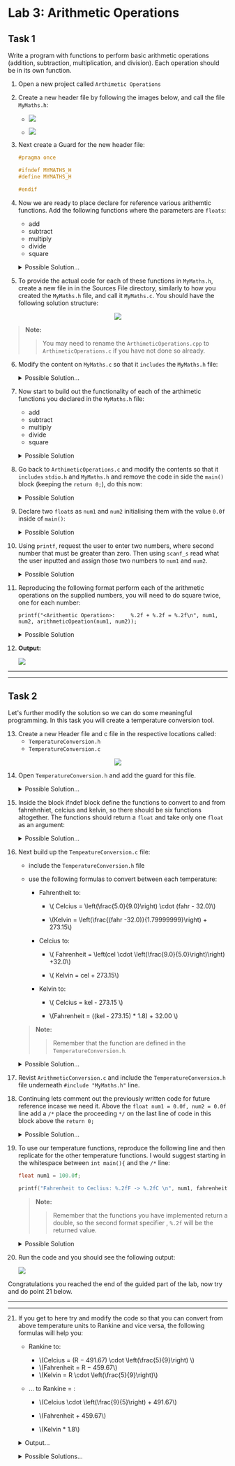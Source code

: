 # Lab 3:  Arithmetic Operations

## Task 1

Write a program with functions to perform basic arithmetic operations (addition, 
subtraction, multiplication, and division). Each operation should be in its own function.

1. Open a new project called `Arthimetic Operations`

2. Create a new header file by following the images below, and call the file `MyMaths.h`:

   - ![](./figures/step1.png)

   -  ![](./figures/step2.png)

3. Next create a Guard for the new header file: 
    ```h
    #pragma once

    #ifndef MYMATHS_H
    #define MYMATHS_H

    #endif
    ```

4. Now we are ready to place declare for reference various arithemtic functions. Add the following functions where the parameters are `floats`:
    - add
    - subtract
    - multiply
    - divide
    - square <p></p>

    <details>
    <summary>Possible Solution...</summary>

    ```h
    #pragma once

    #ifndef MYMATHS_H
    #define MYMATHS_H

    float add(float a, float b);
    float subtract(float a, float b);
    float multiply(float a, float b);
    float divide(float a, float b);
    float square(float a, float b);

    #endif // End of Guard
    ```

    </details>

5. To provide the actual code for each of these functions in `MyMaths.h`, create a new file in in the Sources File directory, similarly to how you created the `MyMaths.h` file, and call it `MyMaths.c`. You should have the following solution structure: 

<div align=center>

![](./figures/step3.png)

</div>

>**Note:**
>> You may need to rename the `ArthimeticOperations.cpp` to `ArthimeticOperations.c` if you have not done so already.

6. Modify the content on `MyMaths.c` so that it `includes` the `MyMaths.h` file:
    
    <details>
    <summary>Possible Solution...</summary>

    `#include "MyMaths.h"`

    </details>

7. Now start to build out the functionality of each of the arthimetic functions you declared in the `MyMaths.h` file:

    - add
    - subtract
    - multiply
    - divide
    - square <p></p>

    <details>
    <summary>Possible Solution</summary>

    ```c
    #include "MyMaths.h"

    float add(float a, float b)
    {
        return a + b;
    }

    float subtract(float a, float b)
    {
        return a - b;
    }

    float multiply(float a, float b)
    {
        return a*b;
    }

    float divide(float a, float b)
    {
        
        return a/b;
    }

    float square(float a)
    {
        return a*a;
    }
    ```

    </details>

8. Go back to `ArthimeticOperations.c` and modify the contents so that it `includes` `stdio.h` and `MyMaths.h` and remove the code in side the `main()` block (keeping the `return 0;`), do this now:

    <details>
    <summary>Possible Solution</summary>

    ```c
    #include <stdio.h>
    #include "MyMaths.h"

    int main()
    {

        return 0;
    }
    ```

    </details>

9. Declare two `float`s as `num1` and `num2` initialising them with the value `0.0f` inside of `main()`:

    <details>
    <summary>Possible Solution</summary>

    ```c
    int main(){

        float num1 = 0.0f, num2 = 0.0f;

        return 0;
    }
    ```

    </details>

10. Using `printf`, request the user to enter two numbers, where second number that must be greater than zero. Then using `scanf_s` read what the user inputted and assign those two numbers to `num1` and `num2`.

    <details>
    <summary>Possible Solution</summary>

    ```c
    int main(){

        float num1 = 0.0f, num2 = 0.0f;
        printf("Enter two numbers, the second number must not be zero: ");
        scanf_s("%f %f", &num1, &num2);

        return 0;
    }
    ```

    </details>

11. Reproducing the following format perform each of the arithmetic operations on the supplied numbers, you will need to do square twice, one for each number: 

    `printf("<Arithemtic Operation>:     %.2f + %.2f = %.2f\n", num1, num2, arithmeticOpeation(num1, num2));`

    <details>
    <summary>Possible Solution</summary>

    ```c
    int main(){

    float num1 = 0.0f, num2 = 0.0f;
    printf("Enter two numbers, the second number must not be zero: ");
    scanf_s("%f %f", &num1, &num2);
    
    printf("Additon:     %.2f + %.2f = %.2f\n", num1, num2, add(num1, num2));
    printf("Subtraction: %.2f - %.2f = %.2f\n", num1, num2, subtract(num1, num2));
    printf("Multiply:    %.2f * %.2f = %.2f\n", num1, num2, multiply(num1, num2));
    printf("Divison:     %.2f / %.2f = %.2f\n", num1, num2, divide(num1, num2));
    printf("squared:     %.2f * %.2f = %.2f\n", num1, num1, square(num1));
    printf("squared:     %.2f * %.2f = %.2f\n", num2, num2, square(num2));

    return 0;
    ```

    </details>

12. **Output:**<p></p>
    ![](./figures/step5.png)

------------------------------
------------------------------

## Task 2

Let's further modify the solution so we can do some meaningful programming. In this task you will create a temperature conversion tool. 

13. Create a new Header file and c file in the respective locations called:
    - `TemperatureConversion.h`
    - `TemperatureConversion.c`

<div align=center>

![](./figures/step6.png)

</div>

14. Open `TemperatureConversion.h` and add the guard for this file.

    <details>
    <summary>Possible Solution...</summary>

    ```h
    #pragma once
    #ifndef TEMPEATURECONVERSION_H
    #define TEMPEATURECONVERSION_H


    #endif
    ```

    </details>

15. Inside the block ifndef block define the functions to convert to and from fahrehnhiet, celcius and kelvin, so there should be six functions altogether. The functions should return a `float` and take only one `float` as an argument:

    <details>
    <summary>Possible Solution...</summary>

    ```h
    #pragma once
    #ifndef TEMPEATURECONVERSION_H
    #define TEMPEATURECONVERSION_H

    double fahrenheitToCelcius(double fahr);
    double fahrenheitToKelvin(double kel);

    double celciusToFahrenheit(double cel);
    double celiusToKelvin(double cel);

    double kelvinToCelius(double kel);
    double kelvinToFahrenheit(double kel);

    #endif // !TEMPEATURECONVERSION_H
    ```

    </details>

16. Next build up the `TempeatureConversion.c` file:
    - include the `TemperatureConversion.h` file
    - use the following formulas to convert between each temperature:
  
        - Fahrentheit to:
          -  \\( Celcius = \left(\frac{5.0}{9.0}\right) \cdot (fahr - 32.0)\\)

          -  \\(Kelvin = \left(\frac{(fahr -32.0)}{1.79999999}\right) + 273.15\\)

        - Celcius to:
          - \\( Fahrenheit = \left(cel \cdot \left(\frac{9.0}{5.0}\right)\right) +32.0\\)

          - \\( Kelvin = cel + 273.15\\)

        - Kelvin to:
          -  \\( Celcius = kel - 273.15 \\)

          - \\(Fahrenheit = ((kel - 273.15) * 1.8) + 32.00 \\)

    >**Note:**
    >> Remember that the function are defined in the `TemperatureConversion.h`. 

    <details>
    <summary>Possible Solution...</summary>

    ```c
    #include "TemperatureConversion.h"

    double fahrenheitToCelcius(double fahr) {
        return (5.0 / 9.0) * (fahr - 32.0);
    }

    double fahrenheitToKelvin(double fahr){
        return ((fahr - 32) / 1.79999999) + 273.15;
    }


    double celciusToFahrenheit(double cel){
        return (cel * (9.0 / 5.0))+ 32.0 ;
    }

    double celciusToKelvin(double cel) {
        return (cel + 273.15);
    }

    double kelvinToCelcius(double kel) {
        return (kel - 273.15 );
    }

    double kelvinToFahrenheit(double kel) {
        return ((kel - 273.15) * 1.8) + 32.00;
    }
    ```
    </details>

17. Revist `ArithmeticConversion.c` and include the `TemperatureConversion.h` file underneath `#include "MyMaths.h"` line.

18. Continuing lets comment out the previously written code for future reference incase we need it. Above the `float num1 = 0.0f, num2 = 0.0f` line add a `/*` place the proceeding `*/` on the last line of code in this block above the `return 0;`

    <details>
    <summary>Possible Solution...</summary>

    ```c
    #include <stdio.h>
    #include "MyMaths.h"
    #include "TemperatureConversion.h"
    int main(){

        /*
        float num1 = 0.0f, num2 = 0.0f;
        printf("Enter two numbers, the second number must not be zero: ");
        scanf_s("%f %f", &num1, &num2);
        
        printf("Additon:     %.2f + %.2f = %.2f\n", num1, num2, add(num1, num2));
        printf("Subtraction: %.2f - %.2f = %.2f\n", num1, num2, subtract(num1, num2));
        printf("Multiply:    %.2f * %.2f = %.2f\n", num1, num2, multiply(num1, num2));
        printf("Divison:     %.2f / %.2f = %.2f\n", num1, num2, divide(num1, num2));
        printf("squared:     %.2f * %.2f = %.2f\n", num1, num1, square(num1));
        printf("squared:     %.2f * %.2f = %.2f\n", num2, num2, square(num2));
        */
        return 0;
    ```

    </details>

19. To use our temperature functions, reproduce the following line and then replicate for the other temperature functions. I would suggest starting in the whitespace between `int main(){` and the `/*` line:

    ```c
    float num1 = 100.0f;

    printf("Fahrenheit to Ceclius: %.2fF -> %.2fC \n", num1, fahrenheitToCelcius(num1));
    ```

    >**Note:**
    >> Remember that the functions you have implemented return a double, so the second format specifier , `%.2f` will be the returned value.

    <details>
    <summary>Possible Solution</summary>

    ```c
    ...
    int main(){
        float num1 = 100.0f;

        printf("Fahrenheit to Ceclius: %.2fF -> %.2fC \n", num1, fahrenheitToCelcius(num1));

        printf("Fahrenheit to Kelvin: %.2fF -> %.2fK \n", num1, fahrenheitToKelvin(num1));

        printf("Ceclius to Fahrenheit: %.2fC -> %.2fF \n", num1, celciusToFahrenheit(num1));

        printf("Ceclius to Kelvin: %.2fC -> %.2fK \n", num1, celciusToKelvin(num1));

        printf("Kelvin to Farhenheit: %.2fK -> %.2fF \n", num1, kelvinToFahrenheit(num1));

        printf("Kelvin to Ceclius: %.2fK -> %.2fC \n", num1, kelvinToCelcius(num1));


        /*
        ...
        */
        return 0;
    }
    ```

    >**Note:**
    >> The `...` means and rest of the code, that I have ommitted for readibility 

    </details>

20. Run the code and you should see the following output:

    ![](./figures/step7.png)

Congratulations you reached the end of the guided part of the lab, now try and do point 21 below.


-------------------------
-------------------------

21. If you get to here try and modify the code so that you can convert from above temperature units to Rankine and vice versa, the following formulas will help you:
    
    - Rankine to: 
      - \\(Celcius = (R − 491.67) \cdot \left(\frac{5}{9}\right) \\) 
      - \\(Fahrenheit = R − 459.67\\)
      - \\(Kelvin = R \cdot \left(\frac{5}{9}\right)\\)
   
    - ... to Rankine = :
      - \\(Celcius \cdot \left(\frac{9}{5}\right) + 491.67\\)
     
      - \\(Fahrenheit + 459.67\\)

      - \\(Kelvin * 1.8\\)<p></p>

    <details>
    <summary>Output...</summary>

    ![](./figures/step8.png)

    </details> <p></p>

    <details>
    <summary>Possible Solutions...</summary>

    - **TemperatureConversion.c**
        ```c
        double fahrenheitToRankine(double fahr) {
            return fahr + 459.67;
        }

        double celciusToRankine(double cel) {
            return (cel * (9 / 5) + 491.67);
        }

        double kelvinToRankine(double kel){
            return kel * 1.8;
        }

        double rankineToFahrenheit(double ran) {
            return ran - 459.67;
        }
        double rankineToCelcius(double ran){
            return (ran - 491.67) * (5 / 9);

        }
        double rankineToKelvin(double ran){
            return ran * (9 / 5);
        }
        ```

    - **TemperatureConversion.h**
        ```h
        double fahrenheitToRankine(double fahr);
        double celciusToRankine(double cel);

        double kelvinToRankine(double kel);

        double rankineToFahrenheit(double ran) ;
        double rankineToCelcius(double ran);
        double rankineToKelvin(double ran);
        ```
    - **ArithmeticOperations.c**
        ```c
        ... 
        printf("Fahrenheit to Rankine: %.2fF -> %.2fR \n", num1, fahrenheitToRankine(num1));
        ...
        printf("Ceclius to Rankine: %.2fC -> %.2fR \n", num1, celciusToRankine(num1))
        ...
        printf("Kelvin to Rankine: %.2fK -> %.2fR \n", num1, kelvinToRankine(num1));
       
        printf("Rankine to Farhenheit: %.2fR -> %.2fF \n", num1, rankineToFahrenheit(num1));

        printf("Rankine to Ceclius: %.2fR -> %.2fC \n", num1, rankineToCelcius(num1));

        printf("Rankine to Kelvin: %.2fR -> %.2fK \n", num1, rankineToKelvin(num1));
        ```
    </details> <p></p>


    
